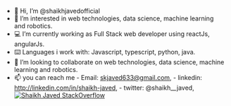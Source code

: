 - 👋 Hi, I’m @shaikhjavedofficial
- 👀 I’m interested in web technologies, data science, machine learning and robotics.
- 💻 I’m currently working as Full Stack web developer using reactJs, angularJs.
- ⌨️ Languages i work with:
     Javascript, typescript, python, java.
- 💞️ I’m looking to collaborate on web technologies, data science, machine learning and robotics.
- 📫 you can reach me
                    - Email: skjaved633@gmail.com,
                    - linkedin: http://linkedin.com/in/shaikh-javed,
                    - twitter: @shaikh__javed,
[![Shaikh Javed StackOverflow](https://stackoverflow-badge.herokuapp.com/api/StackOverflowBadge/19238586)](https://stackoverflow.com/users/19238586/shaikh-javed)

<!---
shaikhjavedofficial/shaikhjavedofficial is a ✨ special ✨ repository because its `README.md` (this file) appears on your GitHub profile.
You can click the Preview link to take a look at your changes.
--->
